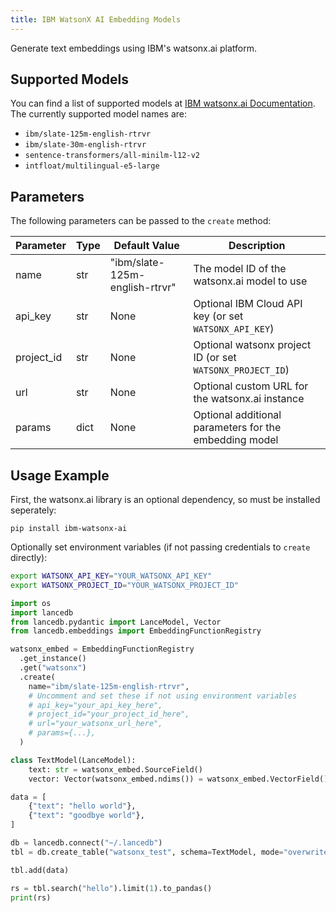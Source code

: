 ```yaml
---
title: IBM WatsonX AI Embedding Models
---
```


Generate text embeddings using IBM's watsonx.ai platform.

## Supported Models

You can find a list of supported models at [IBM watsonx.ai Documentation](https://dataplatform.cloud.ibm.com/docs/content/wsj/analyze-data/fm-models-embed.html?context=wx). The currently supported model names are:

- `ibm/slate-125m-english-rtrvr`
- `ibm/slate-30m-english-rtrvr`
- `sentence-transformers/all-minilm-l12-v2`
- `intfloat/multilingual-e5-large`

## Parameters

The following parameters can be passed to the `create` method:

| Parameter  | Type     | Default Value                    | Description                                               |
|------------|----------|----------------------------------|-----------------------------------------------------------|
| name       | str      | "ibm/slate-125m-english-rtrvr"   | The model ID of the watsonx.ai model to use               |
| api_key    | str      | None                             | Optional IBM Cloud API key (or set `WATSONX_API_KEY`)     |
| project_id | str      | None                             | Optional watsonx project ID (or set `WATSONX_PROJECT_ID`) |
| url        | str      | None                             | Optional custom URL for the watsonx.ai instance           |
| params     | dict     | None                             | Optional additional parameters for the embedding model    |

## Usage Example

First, the watsonx.ai library is an optional dependency, so must be installed seperately:

```
pip install ibm-watsonx-ai
```

Optionally set environment variables (if not passing credentials to `create` directly):

```sh
export WATSONX_API_KEY="YOUR_WATSONX_API_KEY"
export WATSONX_PROJECT_ID="YOUR_WATSONX_PROJECT_ID"
```

```python
import os
import lancedb
from lancedb.pydantic import LanceModel, Vector
from lancedb.embeddings import EmbeddingFunctionRegistry

watsonx_embed = EmbeddingFunctionRegistry
  .get_instance()
  .get("watsonx")
  .create(
    name="ibm/slate-125m-english-rtrvr",
    # Uncomment and set these if not using environment variables
    # api_key="your_api_key_here",
    # project_id="your_project_id_here",
    # url="your_watsonx_url_here",
    # params={...},
  )

class TextModel(LanceModel):
    text: str = watsonx_embed.SourceField()
    vector: Vector(watsonx_embed.ndims()) = watsonx_embed.VectorField()

data = [
    {"text": "hello world"},
    {"text": "goodbye world"},
]

db = lancedb.connect("~/.lancedb")
tbl = db.create_table("watsonx_test", schema=TextModel, mode="overwrite")

tbl.add(data)

rs = tbl.search("hello").limit(1).to_pandas()
print(rs)
```